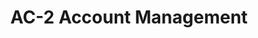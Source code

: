 ---
layout: default
title: AC-2 Account Management
parent: AC - Access Controls
nav_order: 3
has_children: true
---